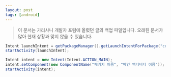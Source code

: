 ```yaml
---
layout: post
tags: [android]
---
```


> 이 문서는 가리사니 개발자 포럼에 올렸던 글의 백업 파일입니다.
오래된 문서가 많아 현재 상황과 맞지 않을 수 있습니다.


``` java
Intent launchIntent = getPackageManager().getLaunchIntentForPackage("com.package.address");
startActivity(launchIntent);

Intent intent = new Intent(Intent.ACTION_MAIN);
intent.setComponent(new ComponentName("패키지 이름", "메인 엑티비티 이름"));
startActivity(intent);
```